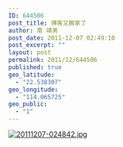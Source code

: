```yaml
---
ID: 644506
post_title: 博客又搬家了
author: 南 靖男
post_date: 2011-12-07 02:49:10
post_excerpt: ""
layout: post
permalink: 2011/12/644506
published: true
geo_latitude:
  - "22.538307"
geo_longitude:
  - "114.065725"
geo_public:
  - "1"
---
```

<a href="https://larryli.cn/wp-content/uploads/2011/12/20111207-024842.jpg"><img src="https://larryli.cn/wp-content/uploads/2011/12/20111207-024842.jpg" alt="20111207-024842.jpg" class="alignnone size-full" /></a>